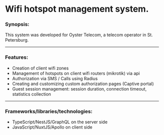 # Wifi hotspot management system.

### Synopsis:
This system was developed for Oyster Telecom, a telecom operator in St. Petersburg.

---

### Features:

- Creation of client wifi zones
- Management of hotspots on client wifi routers (mikrotik) via api
- Authorization via SMS / Calls using Radius
- Creating and customizing custom authorization pages (Captive portal)
- Guest session management: session duration, connection timeout, statistics collection

---

### Frameworks/libraries/technologies:

- TypeScript/NestJS/GraphQL on the server side
- JavaScript/NuxtJS/Apollo on client side